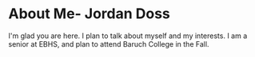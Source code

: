 # About Me- Jordan Doss

I'm glad you are here. I plan to talk about myself and my interests.
I am a senior at EBHS, and plan to attend Baruch College in the Fall. 


